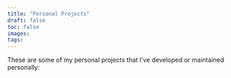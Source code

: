 ```yaml
---
title: "Personal Projects"
draft: false
toc: false
images:
tags:
---
```


These are some of my personal projects that I've developed or maintained personally: